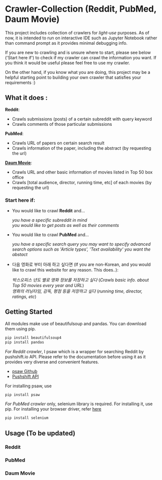 # Crawler-Collection (Reddit, PubMed, Daum Movie)

This project includes collection of crawlers for _light-use_ purposes. 
As of now, it is intended to run on interactive IDE such as Jupyter Notebook rather than command prompt as it provides 
minimal debugging info. 

If you are new to crawling and is unsure where to start, please see below ('Start here if') to check if my crawler can crawl the information you want. If you think it would be useful please feel free to use my crawler.

On the other hand, if you know what you are doing, this project may be a helpful starting point to building your own crawler that satisfies your requirements :) 


## What it does :

__Reddit__: 
* Crawls submissions (posts) of a certain subreddit with query keyword
* Crawls comments of those particular submissions 
  
__PubMed__:
* Crawls URL of papers on certain search result
* Crawls information of the paper, including the abstract (by requesting the url) 

[__Daum Movie__](http://movie.daum.net):
* Crawls URL and other basic information of movies listed in Top 50 box office 
* Crawls [total audience, director, running time, etc] of each movies (by requesting the url)

### Start here if:
* You would like to crawl __Reddit__ and...

   _you have a specific subreddit in mind_  
   _you would like to get posts as well as their comments_
 
 * You would like to crawl __PubMed__ and... 
 
   _you have a specific search query_
   _you may want to specify advanced search options such as 'Article types', 'Text availability'_
   _you want the abstact_
 
 * 다음 영화로 부터 아래 하고 싶다면 (If you are non-Korean, and you would like to crawl this website for any reason. This does..): 
 
   _박스오피스 년도 별로 영화 정보를 저장하고 싶다_ (_Crawls basic info. about Top 50 movies every year and URL_)  
   _영화의 러닝타임, 감독, 평점 등을 저장하고 싶다_ (_running time, director, ratings, etc_) 
  
## Getting Started 

All modules make use of beautifulsoup and pandas. You can download them using pip.
```bash
pip install beautifulsoup4
pip install pandas
```


_For Reddit crawler_, I psaw which is a wrapper for searching Reddit by pushshift.io API. Please refer to the documentation before using it as it provides very diverse and convenient features. 
 * [psaw Github](https://github.com/dmarx/psaw)
 * [Pushshift API](https://github.com/pushshift/api)
 
 For installing psaw, use 
 ```bash
pip install psaw
```

_For PubMed crawler_ only, selenium library is required. For installing it, use pip. For installing your browser driver, refer [here](https://pypi.org/project/selenium/)
```bash
pip install selenium
```

## Usage (To be updated)
### Reddit
### PubMed
### Daum Movie
